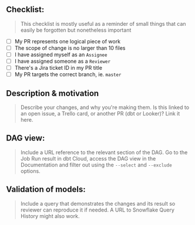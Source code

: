 <!---
Provide a short summary in the Title above. Examples of good PR titles:
* "Feature: add so-and-so models"
* "Fix: deduplicate such-and-such"
* "Update: dbt version 0.14.0"
-->

## Checklist:
> This checklist is mostly useful as a reminder of small things that can easily be forgotten but nonetheless important
- [ ] My PR represents one logical piece of work
- [ ] The scope of change is no larger than 10 files
- [ ] I have assigned myself as an `Assignee`
- [ ] I have assigned someone as a `Reviewer`
- [ ] There's a Jira ticket ID in my PR title
- [ ] My PR targets the correct branch, ie. `master`

## Description & motivation
> Describe your changes, and why you're making them. Is this linked to an open
> issue, a Trello card, or another PR (dbt or Looker)? Link it here.



## DAG view:
> Include a URL reference to the relevant section of the DAG. Go to the Job Run result in dbt Cloud, access the DAG view in the Documentation and filter out using the `--select` and `--exclude` options.



## Validation of models:

> Include a query that demonstrates the changes and its result so reviewer can reproduce it if needed. A URL to Snowflake Query History might also work.



